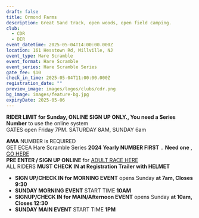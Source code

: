 ```yaml
---
draft: false
title: Ormond Farms
description: Great Sand track, open woods, open field camping.
club:
  - CDR
  - DER
event_datetime: 2025-05-04T14:00:00.000Z
location: 161 Hesstown Rd, Millville, NJ
event_type: Hare Scramble
event_format: Hare Scramble
event_series: Hare Scramble Series
gate_fee: $10
check_in_time: 2025-05-04T11:00:00.000Z
registration_date: ""
preview_image: images/logos/clubs/cdr.png
bg_image: images/feature-bg.jpg
expiryDate: 2025-05-06
---
```

**RIDER LIMIT for Sunday, ONLINE SIGN UP ONLY., You need a Series Number** to use the online system\
GATES open Friday 7PM. SATURDAY 8AM, SUNDAY 6am

**AMA** NUMBER is REQUIRED\
GET ECEA Hare Scramble Series **2024 Yearly NUMBER FIRST** ..  **Need one** ,  [GO HERE](https://www.moto-tally.com/ECEA/ECEA/SeriesRegistration.aspx)\
**PRE ENTER / SIGN UP ONLINE** for [ADULT RACE HERE](https://www.moto-tally.com/ECEA/ECEA/PreEntry.aspx)\
ALL RIDERS **MUST CHECK IN at Registration Trailer with HELMET**

* **SIGN UP/CHECK IN for MORNING EVENT** opens Sunday **at 7am, Closes 9:30**
* **SUNDAY MORNING EVENT** START TIME **10AM**
* **SIGNUP/CHECK IN for MAIN/Afternoon EVENT** opens Sunday **at 10am, Closes 12:30**
* **SUNDAY MAIN EVENT** START TIME **1PM**
